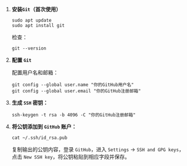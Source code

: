1. **安装`Git`（首次使用）**

   ```
   sudo apt update
   sudo apt install git
   ```

   检查：

   ```
   git --version
   ```

2. **配置 `Git`**

   配置用户名和邮箱：

   ```
   git config --global user.name "你的GitHub用户名"
   git config --global user.email "你的GitHub注册邮箱"
   ```

3. **生成 `SSH` 密钥：**

   ```
   ssh-keygen -t rsa -b 4096 -C "你的GitHub注册邮箱"
   ```

4. **将公钥添加到 `GitHub` 账户：**

   ```
   cat ~/.ssh/id_rsa.pub
   ```

   复制输出的公钥内容，登录 `GitHub`，进入 `Settings` -> `SSH and GPG keys`，点击 `New SSH key`，将公钥粘贴到相应字段并保存。